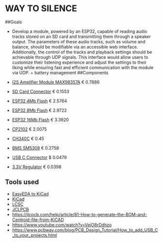 # WAY TO SILENCE

##Goals
- Develop a module, powered by an ESP32, capable of reading audio tracks stored on an SD card and transmitting them through a speaker output. The parameters of these audio tracks, such as volume and balance, should be modifiable via an accessible web interface. Additionally, the control of the tracks and playback settings should be achievable through UDP signals. This interface would allow users to customize their listening experience and adjust the settings to their liking while ensuring fast and efficient communication with the module via UDP. + battery management
##Components
- [I2S Amplifier Module MAX98357A](https://www.lcsc.com/product-detail/Audio-Power-OpAmps_Analog-Devices-Inc-Maxim-Integrated-MAX98357AETE-T_C910544.html) € 0.7886

- [SD Card Connector](https://jlcpcb.com/partdetail/gswitch-GT_TF003_H018502/C5155564) € 0.1553

- [ESP32 4Mb Flash](https://www.lcsc.com/product-detail/WiFi-Modules_Espressif-Systems-ESP32-WROOM-32-N4_C82899.html) € 2.5764

- [ESP32 8Mb Flash](https://www.lcsc.com/product-detail/WiFi-Modules_Espressif-Systems-ESP32-WROOM-32-N8_C529582.html) € 2.9722

- [ESP32 16Mb Flash](https://lcsc.com/product-detail/WiFi-Modules_Espressif-Systems-ESP32-WROOM-32-N16_C529581.html) € 3.3920

- [CP2102](https://www.lcsc.com/product-detail/USB-ICs_SILICON-LABS-CP2102-GMR_C6568.html) € 2.0075

- [CH340C](https://www.lcsc.com/product-detail/USB-ICs_WCH-Jiangsu-Qin-Heng-CH340C_C84681.html) € 0.45

- [BMS SM5308](https://www.lcsc.com/product-detail/Battery-Management-ICs_HICHON-SM5308_C5345582.html) € 0.2758
- [USB C Connector](https://jlcpcb.com/partdetail/Dealon-USB_TYPE_C018/C2927038) $ 0.0479
- [3.3V Regulator](https://www.lcsc.com/product-detail/Linear-Voltage-Regulators-LDO_UMW-Youtai-Semiconductor-Co-Ltd-AMS1117-2-5_C347221.html) € 0.0398

## Tools used

- [EasyEDA to KiCad](https://wokwi.com/tools/easyeda2kicad)
- [KiCad](https://www.kicad.org/)
- [LCSC](https://www.lcsc.com/)
- [JCLPCB](https://jlcpcb.com/)
- https://jlcpcb.com/help/article/81-How-to-generate-the-BOM-and-Centroid-file-from-KiCAD
- https://www.youtube.com/watch?v=VejO8rDdhzo
- https://www.pcbway.com/blog/PCB_Design_Tutorial/How_to_add_USB_C_to_your_projects.html